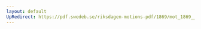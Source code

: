 ```yaml
---
layout: default
UpRedirect: https://pdf.swedeb.se/riksdagen-motions-pdf/1869/mot_1869__ak__00299.pdf
---
```

